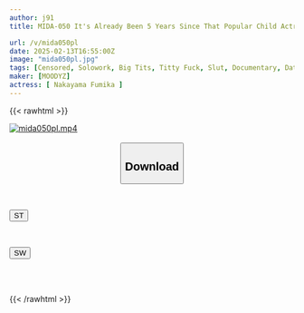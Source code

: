 ```yaml
---
author: j91
title: MIDA-050 It's Already Been 5 Years Since That Popular Child Actress Made Her AV Debut. A Sweet And Loving Breast Massage Date. Her Fully Grown H-cup Breasts Will Arouse Your Erection And Get You In The Mood. We'll Take You To A Hotel Right Away! Fumika Nakayama

url: /v/mida050pl
date: 2025-02-13T16:55:00Z
image: "mida050pl.jpg"
tags: [Censored, Solowork, Big Tits, Titty Fuck, Slut, Documentary, Date	]
maker: [MOODYZ]
actress: [ Nakayama Fumika ]
---
```



{{< rawhtml >}}

<div class="video" data-videoid="23j9BLR74XiZd8p">
    <a href="javascript:;">
        <img src="/v/mida050pl/mida050pl.jpg" width="WIDTH" height="HEIGHT" alt="mida050pl.mp4" loading="lazy">
    </a>
</div>

<script type="text/javascript" src="https://j91.asia/asset/on-demand-st.js"></script>

<br>
  <link rel="stylesheet" href="https://j91.asia/asset/bs5.css">
  
  <center>
  <button class="btn btn-primary" type="button" data-bs-toggle="collapse" data-bs-target=".multi-collapse" aria-expanded="false" aria-controls="multiCollapseExample1 multiCollapseExample2"><h2>Download</h2></button></center>
</p>
<div class="row">
  <div class="col">
    <div class="collapse multi-collapse" id="multiCollapseExample1">
      <div class="card card-body">
	      	      <br>
<div class="buttons">  
<p><a href="/v/mida050pl/st.html" target="_blank"><button class="btn-hover color-3"><i class="fa fa-download"></i> ST</button></a></p></div>
    </div>
  </div>
</div>
  <div class="col">
    <div class="collapse multi-collapse" id="multiCollapseExample2">
      <div class="card card-body">
	      <br>
<div class="buttons">
<p><a href="/v/mida050pl/sw.html" target="_blank"><button class="btn-hover color-2"><i class="fa fa-download"></i> SW</button></a></p></div>
<br><br>
      </div>
    </div>
  </div>
</div>

{{< /rawhtml >}}
